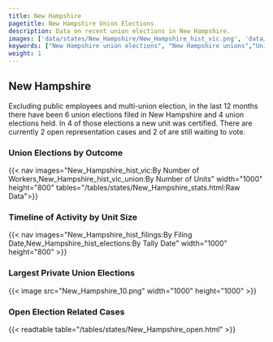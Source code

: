 ```yaml
---
title: New Hampshire
pagetitle: New Hampshire Union Elections
description: Data on recent union elections in New Hampshire.
images: ['data/states/New_Hampshire/New_Hampshire_hist_vic.png', 'data/states/New_Hampshire/New_Hampshire_hist_size.png', 'data/states/New_Hampshire/New_Hampshire_10.png']
keywords: ["New Hampshire union elections", "New Hampshire unions","Union elections"]
weight: 1
---
```

##  New Hampshire

Excluding public employees and multi-union election, in the last 12 months there have been 6 union elections filed in New Hampshire and 4 union elections held. In 4 of those elections a new unit was certified. There are currently 2 open representation cases and 2 of are still waiting to vote.

### Union Elections by Outcome
{{< nav images="New_Hampshire_hist_vic:By Number of Workers,New_Hampshire_hist_vic_union:By Number of Units" width="1000" height="800" tables="/tables/states/New_Hampshire_stats.html:Raw Data">}}

### Timeline of Activity by Unit Size
{{< nav images="New_Hampshire_hist_filings:By Filing Date,New_Hampshire_hist_elections:By Tally Date" width="1000" height="800" >}}

### Largest Private Union Elections
{{< image src="New_Hampshire_10.png" width="1000" height="1000"  >}}

### Open Election Related Cases
{{< readtable table="/tables/states/New_Hampshire_open.html" >}}

